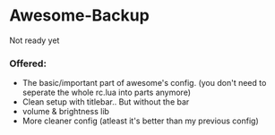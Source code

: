 # Awesome-Backup
Not ready yet

### Offered:

- The basic/important part of awesome's config. (you don't need to seperate the whole rc.lua into parts anymore)
- Clean setup with titlebar.. But without the bar
- volume & brightness lib
- More cleaner config (atleast it's better than my previous config)
